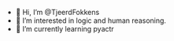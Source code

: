 - 👋 Hi, I’m @TjeerdFokkens
- 👀 I’m interested in logic and human reasoning.
- 🌱 I’m currently learning pyactr

<!---
TjeerdFokkens/TjeerdFokkens is a ✨ special ✨ repository because its `README.md` (this file) appears on your GitHub profile.
You can click the Preview link to take a look at your changes.
--->
